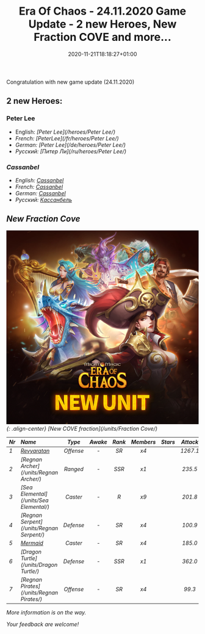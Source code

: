 ﻿---
title: "Era Of Chaos - 24.11.2020 Game Update - 2 new Heroes, New Fraction COVE and more..."
date: 2020-11-21T18:18:27+01:00
classes: wide
categories:
  - blog
tags:
  - Update20201124
---

Congratulation with new game update (24.11.2020)

## 2 new Heroes:
 
### Peter Lee
 
 - English: <i class="fas fa-chess-king"/>  [Peter Lee](/heroes/Peter Lee/)
 - French: <i class="fas fa-chess-king"/>  [PeterLee](/fr/heroes/Peter Lee/)
 - German: <i class="fas fa-chess-king"/>  [Peter Lee](/de/heroes/Peter Lee/)
 - Русский: <i class="fas fa-chess-king"/>  [Питер Ли](/ru/heroes/Peter Lee/)

### Cassanbel
- English: <i class="fas fa-chess-king"/>  [Cassanbel](/heroes/Cassanbel/)
- French: <i class="fas fa-chess-king"/>  [Cassanbel](/fr/heroes/Cassanbel/)
- German: <i class="fas fa-chess-king"/>  [Cassanbel](/de/heroes/Cassanbel/)
- Русский: <i class="fas fa-chess-king"/>  [Кассанбель](/ru/heroes/Cassanbel/)


## New Fraction Cove
![image-center](/assets/images/units/newunits.png){: .align-center}
<i class="fab fa-optin-monster"/> [New COVE fraction](/units/Fraction Cove/)

| Nr |         Name        |   Type   | Awake |    Rank   |   Members     |  Stars  |  Attack  |     HP    |    Art     |
|:---|:--------------------|:--------:|:-----:|:---------:|:-------------:|:-------:|:--------:|:---------:|:-----------|
| 1 | [Revyaratan](/units/Revyaratan/) | Offense | - | SR | x4 | <i class="fas fa-star"/><i class="fas fa-star"/><i class="fas fa-star"/> | 1267.1 | 7128 |  haiguai  |
| 2 | [Regnan Archer](/units/Regnan Archer/) | Ranged | - | SSR | x1 | <i class="fas fa-star"/><i class="fas fa-star"/><i class="fas fa-star"/> | 235.5 | 1245 |  ruigenanushou  |
| 3 | [Sea Elemental](/units/Sea Elemental/) | Caster | - | R | x9 | <i class="fas fa-star"/> | 201.8 | 1446 |  haiyuansu  |
| 4 | [Regnan Serpent](/units/Regnan Serpent/) | Defense | - | SR | x4 | <i class="fas fa-star"/><i class="fas fa-star"/><i class="fas fa-star"/> | 100.9 | 3027 |  yurenyongshi  |
| 5 | [Mermaid](/units/Mermaid/) | Caster | - | SR | x4 | <i class="fas fa-star"/><i class="fas fa-star"/><i class="fas fa-star"/> | 185.0 | 1648 |  meirenyu  |
| 6 | [Dragon Turtle](/units/Dragon Turtle/) | Defense | - | SSR | x1 | <i class="fas fa-star"/><i class="fas fa-star"/><i class="fas fa-star"/> | 362.0 | 12000 |  longgui  |
| 7 | [Regnan Pirates](/units/Regnan Pirates/) | Offense | - | SR | x4 | <i class="fas fa-star"/><i class="fas fa-star"/> | 99.3 | 695 |  haidao  |


More information is on the way.

Your feedback are welcome!